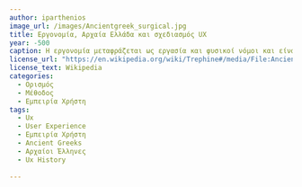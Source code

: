 ```yaml
---
author: iparthenios
image_url: /images/Ancientgreek_surgical.jpg
title: Εργονομία, Αρχαία Ελλάδα και σχεδιασμός UX 
year: -500
caption: Η εργονομία μεταφράζεται ως εργασία και φυσικοί νόμοι και είναι ένας όρος που επινοήθηκε για να περιγράψει τον τρόπο με τον οποίο οι άνθρωποι αλληλεπιδρούν με τα στοιχεία ενός συστήματος. Υπάρχουν ισχυρές ενδείξεις που δείχνουν ότι οι ελληνικοί πολιτισμοί σχεδίαζαν τα εργαλεία και τους χώρους εργασίας τους με βάση τις αρχές της εργονομίας. Για παράδειγμα, υπάρχει ένα ευρέως αναφερόμενο έργο του Ιπποκράτη (460 - 370 π.Χ.) όπου περιγράφει λεπτομερώς τη διαμόρφωση του χώρου εργασίας ενός χειρουργού. Όσον αφορά τα εργαλεία, θα αναφέρουμε πώς και πότε πρέπει να χρησιμοποιούνται- πρέπει να είναι τοποθετημένα με τέτοιο τρόπο ώστε να μην εμποδίζουν τον χειρουργό, αλλά και να είναι εύκολα προσβάσιμα όταν απαιτείται.
license_url: "https://en.wikipedia.org/wiki/Trephine#/media/File:Ancientgreek_surgical.jpg/" 
license_text: Wikipedia
categories:
  - Ορισμός
  - Μέθοδος
  - Εμπειρία Χρήστη
tags:
  - Ux 
  - User Experience 
  - Εμπειρία Χρήστη 
  - Ancient Greeks
  - Αρχαίοι Έλληνες
  - Ux History
  
---
```

